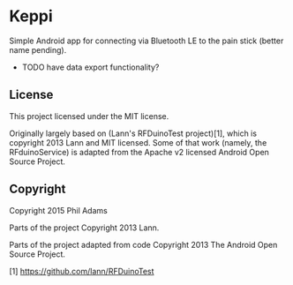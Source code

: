 Keppi
=====

Simple Android app for connecting via Bluetooth LE to the pain stick (better
name pending).

- TODO have data export functionality?

License
-------

This project licensed under the MIT license.

Originally largely based on (Lann's RFDuinoTest project)[1], which is copyright
2013 Lann and MIT licensed. Some of that work (namely, the RFduinoService) is
adapted from the Apache v2 licensed Android Open Source Project.

Copyright
---------

Copyright 2015 Phil Adams

Parts of the project Copyright 2013 Lann.

Parts of the project adapted from code Copyright 2013 The Android Open Source
Project.

[1] https://github.com/lann/RFDuinoTest
